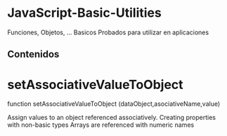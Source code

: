 # JavaScript-Basic-Utilities
Funciones, Objetos, ... Basicos Probados para utilizar en aplicaciones
## Contenidos
# setAssociativeValueToObject


  function setAssociativeValueToObject (dataObject,asociativeName,value)
 
  Assign values to an object referenced associatively. Creating properties with non-basic types
  Arrays are referenced with numeric names
